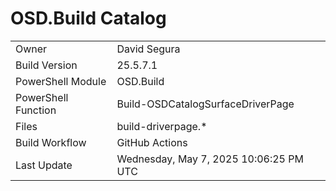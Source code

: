﻿# OSD.Build Catalog

| | |
|-|-|
| Owner | David Segura |
| Build Version | 25.5.7.1 |
| PowerShell Module | OSD.Build |
| PowerShell Function | Build-OSDCatalogSurfaceDriverPage |
| Files | build-driverpage.* |
| Build Workflow | GitHub Actions |
| Last Update | Wednesday, May 7, 2025 10:06:25 PM UTC |
